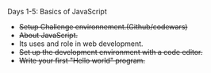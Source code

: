 Days 1-5: Basics of JavaScript
- ~~Setup Challenge environnement.(Github/codewars)~~
- ~~About JavaScript.~~
- Its uses and role in web development.
- ~~Set up the development environment with a code editor.~~
- ~~Write your first "Hello world" program.~~
